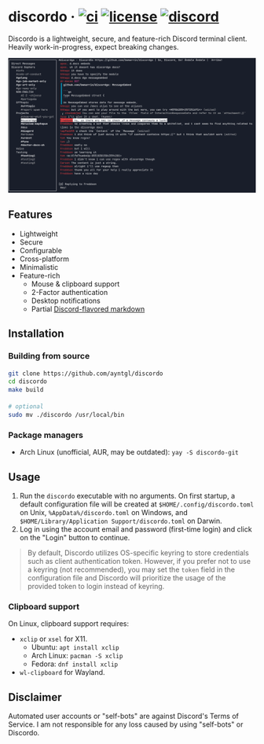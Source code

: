 # discordo &middot; [![ci](https://img.shields.io/github/workflow/status/ayntgl/discordo/ci?color=5865F2&logo=github)](https://github.com/ayntgl/discordo/actions/workflows/ci.yml) [![license](https://img.shields.io/github/license/ayntgl/discordo?color=5865F2&logo=github)](https://github.com/ayntgl/discordo/blob/master/LICENSE) [![discord](https://img.shields.io/discord/903923641819992064?color=5865F2&logo=discord&logoColor=white)](https://discord.gg/u49vegcfnh)

Discordo is a lightweight, secure, and feature-rich Discord terminal client. Heavily work-in-progress, expect breaking changes.

![Preview](.github/preview.png)

## Features

- Lightweight
- Secure
- Configurable
- Cross-platform
- Minimalistic
- Feature-rich
  - Mouse & clipboard support
  - 2-Factor authentication
  - Desktop notifications
  - Partial [Discord-flavored markdown](https://support.discord.com/hc/en-us/articles/210298617-Markdown-Text-101-Chat-Formatting-Bold-Italic-Underline-)

## Installation

### Building from source

```bash
git clone https://github.com/ayntgl/discordo
cd discordo
make build

# optional
sudo mv ./discordo /usr/local/bin
```

### Package managers

- Arch Linux (unofficial, AUR, may be outdated): `yay -S discordo-git`

## Usage

1. Run the `discordo` executable with no arguments. On first startup, a default configuration file will be created at `$HOME/.config/discordo.toml` on Unix, `%AppData%/discordo.toml` on Windows, and `$HOME/Library/Application Support/discordo.toml` on Darwin.
2. Log in using the account email and password (first-time login) and click on the "Login" button to continue.

> By default, Discordo utilizes OS-specific keyring to store credentials such as client authentication token. However, if you prefer not to use a keyring (not recommended), you may set the `token` field in the configuration file and Discordo will prioritize the usage of the provided token to login instead of keyring.

### Clipboard support

On Linux, clipboard support requires:

- `xclip` or `xsel` for X11.
  - Ubuntu: `apt install xclip`
  - Arch Linux: `pacman -S xclip`
  - Fedora: `dnf install xclip`
- `wl-clipboard` for Wayland.

## Disclaimer

Automated user accounts or "self-bots" are against Discord's Terms of Service. I am not responsible for any loss caused by using "self-bots" or Discordo.
